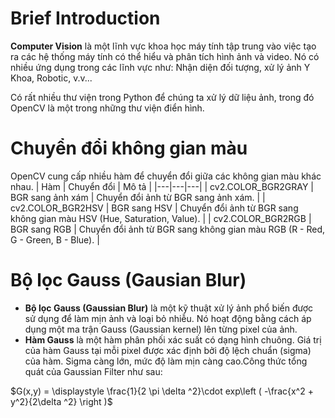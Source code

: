 # Brief Introduction
**Computer Vision** là một lĩnh vực khoa học máy tính tập trung vào việc tạo 
ra các hệ thống máy tính có thể hiểu và phân tích hình ảnh và video. Nó có nhiều ứng
dụng trong các lĩnh vực như: Nhận diện đối tượng, xử lý ảnh Y Khoa, Robotic, v.v...


Có rất nhiều thư viện trong Python để chúng ta xử lý dữ liệu ảnh, trong đó OpenCV
là một trong những thư viện điển hình.

# Chuyển đổi không gian màu
OpenCV cung cấp nhiều hàm để chuyển đổi giữa các không gian màu khác nhau.
|  Hàm | Chuyển đổi  | Mô tả  |
|---|---|---|
|  cv2.COLOR_BGR2GRAY | BGR sang ảnh xám  | Chuyển đổi ảnh từ BGR sang ảnh xám.  |
|  cv2.COLOR_BGR2HSV |  BGR sang HSV | Chuyển đổi ảnh từ BGR sang không gian màu HSV (Hue, Saturation, Value).  |
|  cv2.COLOR_BGR2RGB |  BGR sang RGB | Chuyển đổi ảnh từ BGR sang không gian màu RGB (R - Red, G - Green, B - Blue).  |

# Bộ lọc Gauss (Gausian Blur)
* **Bộ lọc Gauss (Gaussian Blur)** là một kỹ thuật xử lý ảnh phổ biến được sử
dụng để làm mịn ảnh và loại bỏ nhiễu. Nó hoạt động bằng cách áp dụng một ma
trận Gauss (Gaussian kernel) lên từng pixel của ảnh.
* **Hàm Gauss** là một hàm phân phối xác suất có dạng hình chuông. Giá trị của
hàm Gauss tại mỗi pixel được xác định bởi độ lệch chuẩn (sigma) của hàm. Sigma
càng lớn, mức độ làm mịn càng cao.Công thức tổng quát của Gaussian Filter như
sau:

$G(x,y) = \displaystyle \frac{1}{2 \pi \delta ^2}\cdot exp\left ( -\frac{x^2 + y^2}{2\delta ^2} \right )$

